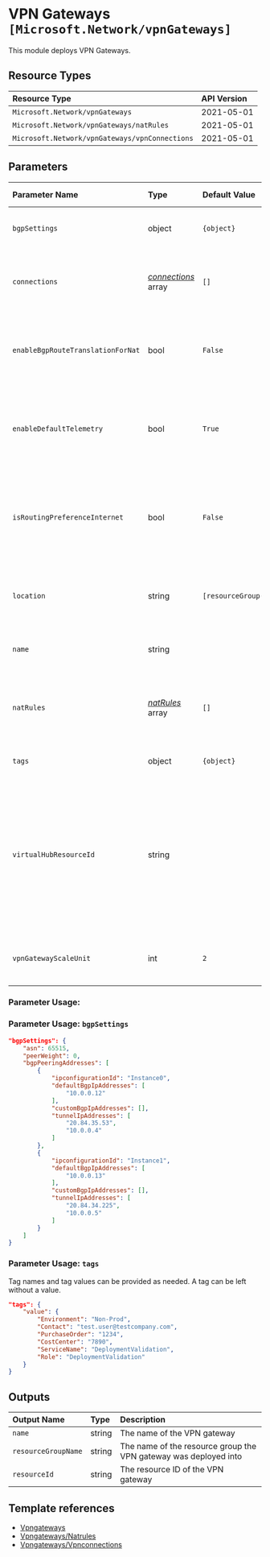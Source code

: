 # VPN Gateways `[Microsoft.Network/vpnGateways]`

This module deploys VPN Gateways.

## Resource Types

| Resource Type | API Version |
| :-- | :-- |
| `Microsoft.Network/vpnGateways` | 2021-05-01 |
| `Microsoft.Network/vpnGateways/natRules` | 2021-05-01 |
| `Microsoft.Network/vpnGateways/vpnConnections` | 2021-05-01 |

## Parameters

| Parameter Name | Type | Default Value | Possible Values | Description |
| :-- | :-- | :-- | :-- | :-- |
| `bgpSettings` | object | `{object}` |  | Optional. BGP settings details. |
| `connections` | _[connections](connections/readme.md)_ array | `[]` |  | Optional. The connections to create in the VPN gateway |
| `enableBgpRouteTranslationForNat` | bool | `False` |  | Optional. Enable BGP routes translation for NAT on this VPN gateway. |
| `enableDefaultTelemetry` | bool | `True` |  | Optional. Enable telemetry via the Customer Usage Attribution ID (GUID). |
| `isRoutingPreferenceInternet` | bool | `False` |  | Optional. Enable routing preference property for the public IP interface of the VPN gateway. |
| `location` | string | `[resourceGroup().location]` |  | Optional. Location where all resources will be created. |
| `name` | string |  |  | Required. Name of the VPN gateway |
| `natRules` | _[natRules](natRules/readme.md)_ array | `[]` |  | Optional. List of all the NAT Rules to associate with the gateway. |
| `tags` | object | `{object}` |  | Optional. Tags of the resource. |
| `virtualHubResourceId` | string |  |  | Required. The resource ID of a virtual Hub to connect to. Note: The virtual Hub and Gateway must be deployed into the same location. |
| `vpnGatewayScaleUnit` | int | `2` |  | Optional. The scale unit for this VPN gateway. |

### Parameter Usage:

### Parameter Usage: `bgpSettings`

```json
"bgpSettings": {
    "asn": 65515,
    "peerWeight": 0,
    "bgpPeeringAddresses": [
        {
            "ipconfigurationId": "Instance0",
            "defaultBgpIpAddresses": [
                "10.0.0.12"
            ],
            "customBgpIpAddresses": [],
            "tunnelIpAddresses": [
                "20.84.35.53",
                "10.0.0.4"
            ]
        },
        {
            "ipconfigurationId": "Instance1",
            "defaultBgpIpAddresses": [
                "10.0.0.13"
            ],
            "customBgpIpAddresses": [],
            "tunnelIpAddresses": [
                "20.84.34.225",
                "10.0.0.5"
            ]
        }
    ]
}
```

### Parameter Usage: `tags`

Tag names and tag values can be provided as needed. A tag can be left without a value.

```json
"tags": {
    "value": {
        "Environment": "Non-Prod",
        "Contact": "test.user@testcompany.com",
        "PurchaseOrder": "1234",
        "CostCenter": "7890",
        "ServiceName": "DeploymentValidation",
        "Role": "DeploymentValidation"
    }
}
```

## Outputs

| Output Name | Type | Description |
| :-- | :-- | :-- |
| `name` | string | The name of the VPN gateway |
| `resourceGroupName` | string | The name of the resource group the VPN gateway was deployed into |
| `resourceId` | string | The resource ID of the VPN gateway |

## Template references

- [Vpngateways](https://docs.microsoft.com/en-us/azure/templates/Microsoft.Network/2021-05-01/vpnGateways)
- [Vpngateways/Natrules](https://docs.microsoft.com/en-us/azure/templates/Microsoft.Network/2021-05-01/vpnGateways/natRules)
- [Vpngateways/Vpnconnections](https://docs.microsoft.com/en-us/azure/templates/Microsoft.Network/2021-05-01/vpnGateways/vpnConnections)
